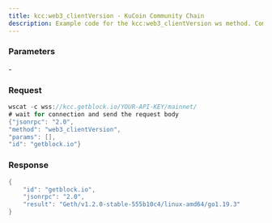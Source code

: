 ```yaml
---
title: kcc:web3_clientVersion - KuCoin Community Chain
description: Example code for the kcc:web3_clientVersion ws method. Сomplete guide on how to use kcc:web3_clientVersion ws in GetBlock.io Web3 documentation.
---
```


### Parameters


\-

### Request

``` java
wscat -c wss://kcc.getblock.io/YOUR-API-KEY/mainnet/ 
# wait for connection and send the request body 
{"jsonrpc": "2.0",
"method": "web3_clientVersion",
"params": [],
"id": "getblock.io"}
```

###  Response

``` java
{
    "id": "getblock.io",
    "jsonrpc": "2.0",
    "result": "Geth/v1.2.0-stable-555b10c4/linux-amd64/go1.19.3"
}
```

